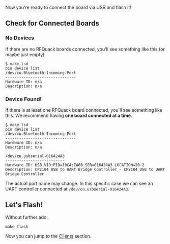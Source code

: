 Now you're ready to connect the board via USB and flash it!

## Check for Connected Boards

### No Devices

If there are no RFQuack boards connected, you'll see something like this (or maybe just empty).

```shell
$ make lsd
pio device list
/dev/cu.Bluetooth-Incoming-Port
-------------------------------
Hardware ID: n/a
Description: n/a
```

### Device Found!


If there is at least one RFQuack board connected, you'll see something like this. We recommend having **one board connected at a time**.

```shell
$ make lsd
pio device list
/dev/cu.Bluetooth-Incoming-Port
-------------------------------
Hardware ID: n/a
Description: n/a

/dev/cu.usbserial-016424A3
--------------------------
Hardware ID: USB VID:PID=10C4:EA60 SER=016424A3 LOCATION=20-2
Description: CP2104 USB to UART Bridge Controller - CP2104 USB to UART Bridge Controller
```

The actual port name may change. In this specific case we can see an UART controller connected at `/dev/cu.usbserial-016424A3`.

## Let's Flash!

Without further ado:

```shell
make flash
```

Now you can jump to the [Clients](/clients/cli) section.
